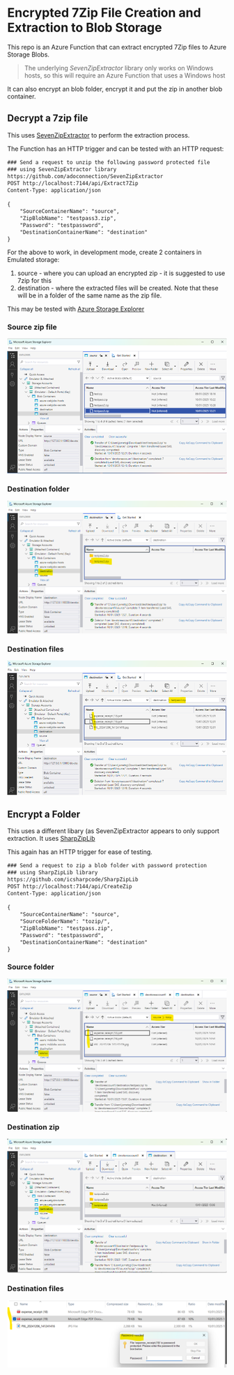 # Encrypted 7Zip File Creation and Extraction to Blob Storage
This repo is an Azure Function that can extract encrypted 7Zip files to Azure Storage Blobs.

> The underlying *SevenZipExtractor* library only works on Windows hosts, so this will require an Azure Function that uses a Windows host

It can also encrypt an blob folder, encrypt it and put the zip in another blob container.


## Decrypt a 7zip file
This uses [SevenZipExtractor](https://github.com/adoconnection/SevenZipExtractor) to perform the extraction process.

The Function has an HTTP trigger and can be tested with an HTTP request:

```
### Send a request to unzip the following password protected file
### using SevenZipExtractor library https://github.com/adoconnection/SevenZipExtractor
POST http://localhost:7144/api/Extract7Zip
Content-Type: application/json

{
    "SourceContainerName": "source",
    "ZipBlobName": "testpass3.zip",
    "Password": "testpassword",  
    "DestinationContainerName": "destination"
}
```

For the above to work, in development mode, create 2 containers in Emulated storage:
1. source - where you can upload an encrypted zip - it is suggested to use 7zip for this
2. destination - where the extracted files will be created. Note that these will be in a folder of the same name as the zip file.

This may be tested with [Azure Storage Explorer](https://azure.microsoft.com/en-us/products/storage/storage-explorer)

### Source zip file
![alt text](./images/azure-storage-exp-source.png "Source zip file")

### Destination folder
![alt text](./images/azure-storage-exp-dest.png "Destination folder")

### Destination files
![alt text](./images/azure-storage-exp-dest-detail.png "Extracted files")

## Encrypt a Folder
This uses a different libary (as SevenZipExtractor appears to only support extraction. It uses [SharpZipLib](https://github.com/icsharpcode/SharpZipLib)

This again has an HTTP trigger for ease of testing.

```
### Send a request to zip a blob folder with password protection
### using SharpZipLib library https://github.com/icsharpcode/SharpZipLib
POST http://localhost:7144/api/CreateZip
Content-Type: application/json

{
    "SourceContainerName": "source",
    "SourceFolderName": "tozip/",
    "ZipBlobName": "testpass.zip",
    "Password": "testpassword",  
    "DestinationContainerName": "destination"
}
```

### Source folder
![alt text](./images/azure-storage-exp-source-folder.png "Source folder")

### Destination zip
![alt text](./images/azure-storage-exp-dest-zip.png "Destination zip")

### Destination files
![alt text](./images/azure-storage-exp-dest-zip-detail.png "Extracted files")



